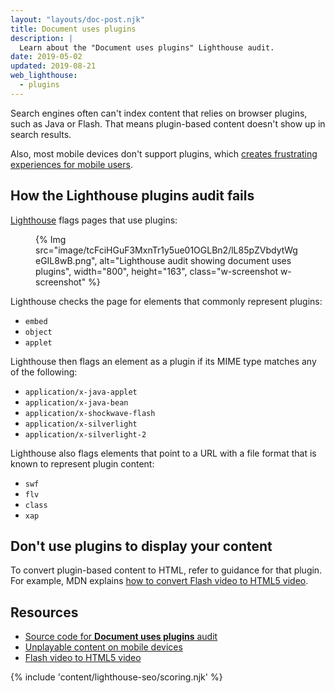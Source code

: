 ```yaml
---
layout: "layouts/doc-post.njk"
title: Document uses plugins
description: |
  Learn about the "Document uses plugins" Lighthouse audit.
date: 2019-05-02
updated: 2019-08-21
web_lighthouse:
  - plugins
---
```


Search engines often can't index content that relies on browser plugins, such as
Java or Flash. That means plugin-based content doesn't show up in search
results.

Also, most mobile devices don't support plugins, which
[creates frustrating experiences for mobile users](https://developers.google.com/search/mobile-sites/mobile-seo/common-mistakes#unplayable-content).

## How the Lighthouse plugins audit fails

[Lighthouse](https://developers.google.com/web/tools/lighthouse/) flags pages
that use plugins:

<figure class="w-figure">
  {% Img src="image/tcFciHGuF3MxnTr1y5ue01OGLBn2/lL85pZVbdytWgeGIL8wB.png", alt="Lighthouse audit showing document uses plugins", width="800", height="163", class="w-screenshot w-screenshot" %}
</figure>

Lighthouse checks the page for elements that commonly represent plugins:

- `embed`
- `object`
- `applet`

Lighthouse then flags an element as a plugin if its MIME type matches any of the
following:

- `application/x-java-applet`
- `application/x-java-bean`
- `application/x-shockwave-flash`
- `application/x-silverlight`
- `application/x-silverlight-2`

Lighthouse also flags elements that point to a URL with a file format that is
known to represent plugin content:

- `swf`
- `flv`
- `class`
- `xap`

## Don't use plugins to display your content

To convert plugin-based content to HTML, refer to guidance for that
plugin. For example, MDN explains [how to convert Flash video to HTML5 video](https://developer.mozilla.org/docs/Plugins/Flash_to_HTML5/Video).

## Resources

- [Source code for **Document uses plugins** audit](https://github.com/GoogleChrome/lighthouse/blob/master/lighthouse-core/audits/seo/plugins.js)
- [Unplayable content on mobile devices](https://developers.google.com/search/mobile-sites/mobile-seo/common-mistakes#unplayable-content)
- [Flash video to HTML5 video](https://developer.mozilla.org/docs/Plugins/Flash_to_HTML5/Video)

{% include 'content/lighthouse-seo/scoring.njk' %}
